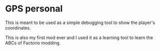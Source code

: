 # GPS personal

This is meant to be used as a simple debugging tool to show the player's coordinates.

This is also my first mod ever and I used it as a learning tool to learn the ABCs of Factorio modding.